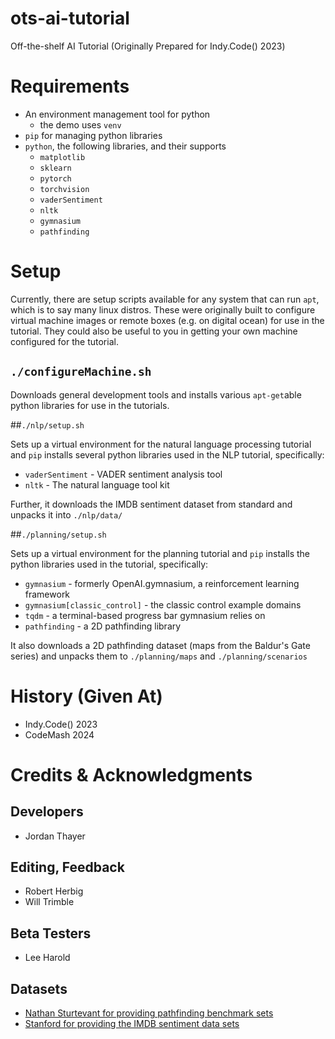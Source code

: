 # ots-ai-tutorial
Off-the-shelf AI Tutorial (Originally Prepared for Indy.Code() 2023)

# Requirements

* An environment management tool for python
  * the demo uses `venv`
* `pip` for managing python libraries
* `python`, the following libraries, and their supports
  * `matplotlib`
  * `sklearn`
  * `pytorch`
  * `torchvision`
  * `vaderSentiment`
  * `nltk`
  * `gymnasium`
  * `pathfinding`
  
# Setup

Currently, there are setup scripts available for any system that can
run `apt`, which is to say many linux distros.  These were originally
built to configure virtual machine images or remote boxes (e.g. on
digital ocean) for use in the tutorial.  They could also be useful to
you in getting your own machine configured for the tutorial.

## `./configureMachine.sh`

Downloads general development tools and installs various `apt-get`able
python libraries for use in the tutorials.

##`./nlp/setup.sh`

Sets up a virtual environment for the natural language processing
tutorial and `pip` installs several python libraries used in the NLP
tutorial, specifically:

* `vaderSentiment` - VADER sentiment analysis tool
* `nltk` - The natural language tool kit

Further, it downloads the IMDB sentiment dataset from standard and
unpacks it into `./nlp/data/`

##`./planning/setup.sh`

Sets up a virtual environment for the planning tutorial and `pip`
installs the python libraries used in the tutorial, specifically:

* `gymnasium` - formerly OpenAI.gymnasium, a reinforcement learning framework
* `gymnasium[classic_control]` - the classic control example domains
* `tqdm` - a terminal-based progress bar gymnasium relies on
* `pathfinding` - a 2D pathfinding library

It also downloads a 2D pathfinding dataset (maps from the Baldur's Gate
series) and unpacks them to `./planning/maps` and
`./planning/scenarios`


# History (Given At)

* Indy.Code() 2023
* CodeMash 2024

# Credits & Acknowledgments

## Developers

* Jordan Thayer

## Editing, Feedback

* Robert Herbig
* Will Trimble

## Beta Testers

* Lee Harold

## Datasets

* [Nathan Sturtevant for providing pathfinding benchmark sets](https://movingai.com/benchmarks/grids.html)
* [Stanford for providing the IMDB sentiment data sets](https://ai.stanford.edu/~amaas/data/sentiment/aclImdb_v1.tar.gz)
